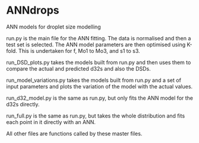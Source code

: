 # ANNdrops
ANN models for droplet size modelling

run.py is the main file for the ANN fitting. The data is normalised and then a test set is selected. The ANN model parameters are then optimised using K-fold. This is undertaken for f, Mo1 to Mo3, and s1 to s3.

run_DSD_plots.py takes the models built from run.py and then uses them to compare the actual and predicted d32s and also the DSDs.

run_model_variations.py takes the models built from run.py and a set of input parameters and plots the variation of the model with the actual values.

run_d32_model.py is the same as run.py, but only fits the ANN model for the d32s directly.

run_full.py is the same as run.py, but takes the whole distribution and fits each point in it directly with an ANN.

All other files are functions called by these master files.
